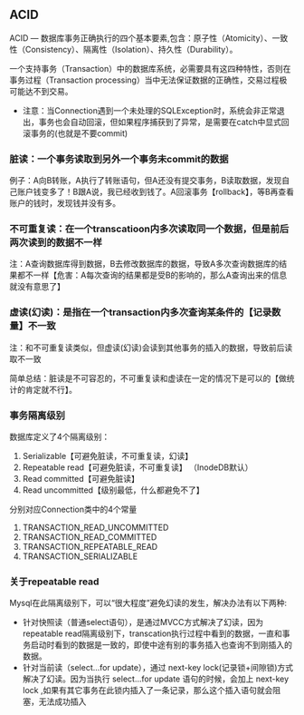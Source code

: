 ## ACID
ACID — 数据库事务正确执行的四个基本要素,包含：原子性（Atomicity）、一致性（Consistency）、隔离性（Isolation）、持久性（Durability）。

一个支持事务（Transaction）中的数据库系统，必需要具有这四种特性，否则在事务过程（Transaction processing）当中无法保证数据的正确性，交易过程极可能达不到交易。

- 注意：当Connection遇到一个未处理的SQLException时，系统会非正常退出，事务也会自动回滚，但如果程序捕获到了异常，是需要在catch中显式回滚事务的(也就是不要commit)
### 脏读：一个事务读取到另外一个事务未commit的数据
例子：A向B转账，A执行了转账语句，但A还没有提交事务，B读取数据，发现自己账户钱变多了！B跟A说，我已经收到钱了。A回滚事务【rollback】，等B再查看账户的钱时，发现钱并没有多。

### 不可重复读：在一个transcatioon内多次读取同一个数据，但是前后两次读到的数据不一样

注：A查询数据库得到数据，B去修改数据库的数据，导致A多次查询数据库的结果都不一样【危害：A每次查询的结果都是受B的影响的，那么A查询出来的信息就没有意思了】

### 虚读(幻读)：是指在一个transaction内多次查询某条件的【记录数量】不一致
注：和不可重复读类似，但虚读(幻读)会读到其他事务的插入的数据，导致前后读取不一致

简单总结：脏读是不可容忍的，不可重复读和虚读在一定的情况下是可以的【做统计的肯定就不行】。
### 事务隔离级别
数据库定义了4个隔离级别：
1. Serializable【可避免脏读，不可重复读，幻读】
2. Repeatable read【可避免脏读，不可重复读】 （InodeDB默认）
3. Read committed【可避免脏读】
4. Read uncommitted【级别最低，什么都避免不了】

分别对应Connection类中的4个常量
1. TRANSACTION_READ_UNCOMMITTED
2. TRANSACTION_READ_COMMITTED
3. TRANSACTION_REPEATABLE_READ
4. TRANSACTION_SERIALIZABLE

### 关于repeatable read
Mysql在此隔离级别下，可以“很大程度”避免幻读的发生，解决办法有以下两种:
- 针对快照读（普通select语句），是通过MVCC方式解决了幻读，因为repeatable read隔离级别下，transcation执行过程中看到的数据，一直和事务启动时看到的数据是一致的，即使中途有别的事务插入也查询不到刚插入的数据。
- 针对当前读（select...for update），通过 next-key lock(记录锁+间隙锁)方式解决了幻读。因为当执行 select...for update 语句的时候，会加上 next-key lock ,如果有其它事务在此锁内插入了一条记录，那么这个插入语句就会阻塞，无法成功插入